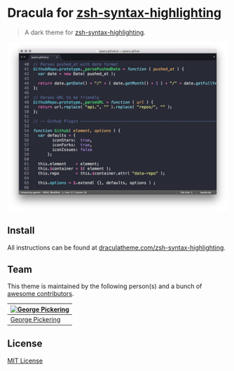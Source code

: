 # Dracula for [zsh-syntax-highlighting](https://github.com/zsh-users/zsh-syntax-highlighting)

> A dark theme for [zsh-syntax-highlighting](https://github.com/zsh-users/zsh-syntax-highlighting).

![Screenshot](./screenshot.png)

## Install

All instructions can be found at [draculatheme.com/zsh-syntax-highlighting](https://draculatheme.com/zsh-syntax-highlighting).

## Team

This theme is maintained by the following person(s) and a bunch of [awesome contributors](https://github.com/dracula/zsh-syntax-highlighting/graphs/contributors).

| [![George Pickering](https://avatars1.githubusercontent.com/u/9803299?v=4&s=70)](https://github.com/bigpick) |
| --- |
| [George Pickering](https://github.com/bigpick) |


## License

[MIT License](./LICENSE)
